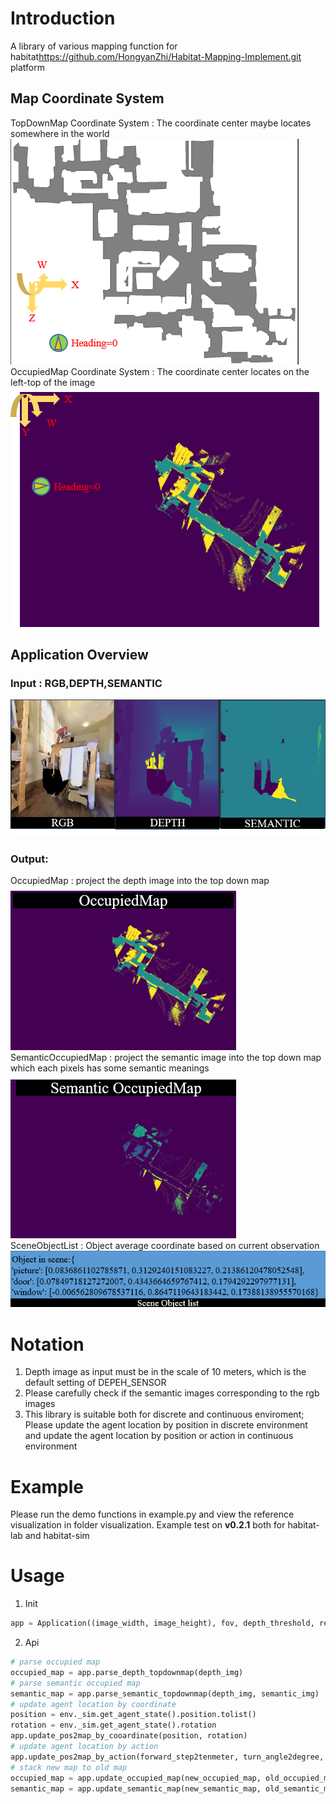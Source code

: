 
# Introduction 
A library of various mapping function for habitat<https://github.com/HongyanZhi/Habitat-Mapping-Implement.git> platform

## Map Coordinate System
TopDownMap Coordinate System : The coordinate center maybe locates somewhere in the world
![Input](figures/TopDownMapCoordinate.png)  
OccupiedMap Coordinate System  : The coordinate center locates on the left-top of the image
![Input](figures/OccupiedMapCoordinate.png)  

## Application Overview
### Input : RGB,DEPTH,SEMANTIC
![Input](figures/Input.png)
### Output:     
OccupiedMap : project the depth image into the top down map    
![Input](figures/OccupiedMap.png)  
SemanticOccupiedMap : project the semantic image into the top down map which each pixels has some semantic meanings  
![Input](figures/SemanticOccupiedMap.png)    
SceneObjectList : Object average coordinate based on current observation 
![Input](figures/SceneObjectList.jpg)        

# Notation
1. Depth image as input must be in the scale of 10 meters, which is the default setting of DEPEH_SENSOR
2. Please carefully check if the semantic images corresponding to the rgb images
3. This library is suitable both for discrete and continuous enviroment; Please update the agent location by position in discrete environment and update the agent location by position or action in  continuous environment 

# Example
Please run the demo functions in example.py and view the reference visualization in folder visualization. Example test on **v0.2.1** both for habitat-lab and habitat-sim


# Usage
1. Init   
```python
app = Application((image_width, image_height), fov, depth_threshold, resolution_meter2pixel, occupied_map_size, camera_height, free_index, occupied_index)
```
2. Api
```python
# parse occupied map
occupied_map = app.parse_depth_topdownmap(depth_img)
# parse semantic occupied map
semantic_map = app.parse_semantic_topdownmap(depth_img, semantic_img)
# update agent location by coordinate
position = env._sim.get_agent_state().position.tolist()
rotation = env._sim.get_agent_state().rotation
app.update_pos2map_by_cooardinate(position, rotation)
# update agent location by action
app.update_pos2map_by_action(forward_step2tenmeter, turn_angle2degree, action)
# stack new map to old map
occupied_map = app.update_occupied_map(new_occupied_map, old_occupied_map)
semantic_map = app.update_semantic_map(new_semantic_map, old_semantic_map)
```